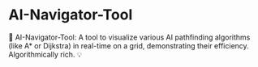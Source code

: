 # AI-Navigator-Tool
🤖 AI-Navigator-Tool: A tool to visualize various AI pathfinding algorithms (like A* or Dijkstra) in real-time on a grid, demonstrating their efficiency. Algorithmically rich. 💡
